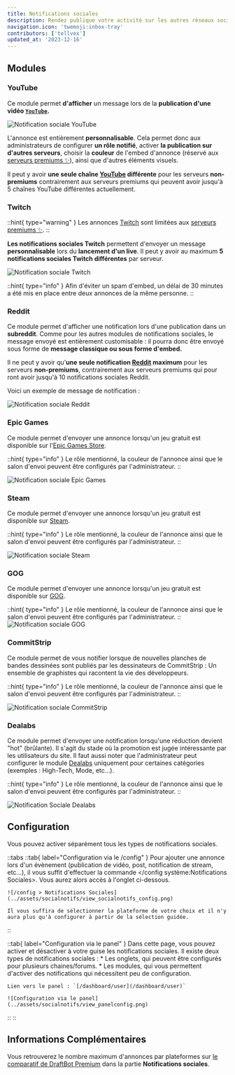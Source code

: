 ```yaml
---
title: Notifications sociales
description: Rendez publique votre activité sur les autres réseaux sociaux !
navigation.icon: 'twemoji:inbox-tray'
contributors: ['tellvex']
updated_at: '2023-12-16'
---
```


## Modules

### YouTube

Ce module permet **d'afficher** un message lors de la **publication d'une vidéo [`YouTube`](https://www.youtube.com/).**

![Notification sociale YouTube](../assets/socialnotifs/view_youtube.png)

L'annonce est entièrement **personnalisable**. Cela permet donc aux administrateurs de configurer **un rôle notifié**, activer **la publication sur d'autres serveurs**, choisir la **couleur** de l'embed d'annonce (réservé aux [serveurs premiums ✨](/premium)), ainsi que d'autres éléments visuels.

Il peut y avoir **une seule chaîne [YouTube](https://www.youtube.com/) différente** pour les serveurs **non-premiums** contrairement aux serveurs premiums qui peuvent avoir jusqu'à 5 chaînes YouTube différentes actuellement.

### Twitch

::hint{ type="warning" }
Les annonces [Twitch](https://www.twitch.tv/) sont limitées aux [serveurs premiums ✨](/premium).
::

**Les notifications sociales Twitch** permettent d'envoyer un message **personnalisable** lors du **lancement d'un live**. Il peut y avoir au maximum **5 notifications sociales Twitch différentes** par serveur.

![Notification sociale Twitch](../assets/socialnotifs/view_twitch.png)

::hint{ type="info" }
Afin d'éviter un spam d'embed, un délai de 30 minutes a été mis en place entre deux annonces de la même personne.
::

### Reddit

Ce module permet d'afficher une notification lors d'une publication dans un **subreddit**. Comme pour les autres modules de notifications sociales, le message envoyé est entièrement customisable : il pourra donc être envoyé sous forme de **message classique ou sous forme d'embed.**

Il ne peut y avoir qu'**une seule notification [Reddit](https://www.reddit.com/) maximum** pour les serveurs **non-premiums**, contrairement aux serveurs premiums qui pour  ront avoir jusqu'à 10 notifications sociales Reddit.

Voici un exemple de message de notification :

![Notification sociale Reddit](../assets/socialnotifs/view_reddit.png)

### Epic Games

Ce module permet d'envoyer une annonce lorsqu'un jeu gratuit est disponible sur l'[Epic Games Store](https://store.epicgames.com/fr/).

::hint{ type="info" }
Le rôle mentionné, la couleur de l'annonce ainsi que le salon d'envoi peuvent être configurés par l'administrateur.
::

![Notification sociale Epic Games](../assets/socialnotifs/view_epicgames.png)

### Steam

Ce module permet d'envoyer une annonce lorsqu'un jeu gratuit est disponible sur [Steam](https://store.steampowered.com/?l=french).

::hint{ type="info" }
Le rôle mentionné, la couleur de l'annonce ainsi que le salon d'envoi peuvent être configurés par l'administrateur.
::

![Notification sociale Steam](../assets/socialnotifs/view_steam.png)

### GOG

Ce module permet d'envoyer une annonce lorsqu'un jeu gratuit est disponible sur [GOG](https://www.gog.com/).

::hint{ type="info" }
Le rôle mentionné, la couleur de l'annonce ainsi que le salon d'envoi peuvent être configurés par l'administrateur.
::
![Notification sociale GOG](../assets/socialnotifs/view_gog.png)

### CommitStrip

Ce module permet de vous notifier lorsque de nouvelles planches de bandes dessinées sont publiés par les dessinateurs de CommitStrip : Un ensemble de graphistes qui racontent la vie des développeurs.

::hint{ type="info" }
Le rôle mentionné, la couleur de l'annonce ainsi que le salon d'envoi peuvent être configurés par l'administrateur.
::

![Notification sociale CommitStrip](../assets/socialnotifs/view_commitstrip.png)

### Dealabs

Ce module permet d'envoyer une notification lorsqu'une réduction devient "hot" (brûlante). Il s'agit du stade où la promotion est jugée intéressante par les utilisateurs du site. Il faut aussi noter que l'administrateur peut configurer le module [Dealabs](https://www.dealabs.com/) uniquement pour certaines catégories (exemples : High-Tech, Mode, etc...).

::hint{ type="info" }
Le rôle mentionné, la couleur de l'annonce ainsi que le salon d'envoi peuvent être configurés par l'administrateur.
::

![Notification Sociale Dealabs](../assets/socialnotifs/view_dealabs.png)

## Configuration

Vous pouvez activer séparément tous les types de notifications sociales.

::tabs
  ::tab{ label="Configuration via le /config" }
    Pour ajouter une annonce lors d'un évènement (publication de vidéo, post, notification de stream, etc...), il vous suffit d'effectuer la commande </config système:Notifications Sociales>. Vous aurez alors accès à l'onglet ci-dessous.

    ![/config > Notifications Sociales](../assets/socialnotifs/view_socialnotifs_config.png)

    Il vous suffira de sélectionner la plateforme de votre choix et il n'y aura plus qu'à configurer à partir de la sélection guidée.
  ::

  ::tab{ label="Configuration via le panel" }
    Dans cette page, vous pouvez activer et désactiver à votre guise les notifications sociales. Il existe deux types de notifications sociales :
    * Les onglets, qui peuvent être configurés pour plusieurs chaines/forums.
    * Les modules, qui vous permettent d'activer des notifications qui nécessitent peu de configuration.

    Lien vers le panel : `[/dashboard/user](/dashboard/user)`

    ![Configuration via le panel](../assets/socialnotifs/view_panelconfig.png)
  ::
::

## Informations Complémentaires

Vous retrouverez le nombre maximum d'annonces par plateformes sur [le comparatif de DraftBot Premium](/premium#diff) dans la partie **Notifications sociales**.
